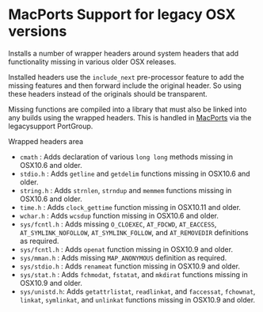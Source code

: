 
# MacPorts Support for legacy OSX versions

Installs a number of wrapper headers around system headers that add
functionality missing in various older OSX releases.

Installed headers use the `include_next` pre-processor feature to add
the missing features and then forward include the original header.
So using these headers instead of the originals should be transparent.

Missing functions are compiled into a library that must also be linked
into any builds using the wrapped headers. This is handled in [MacPorts](https://github.com/macports)
via the legacysupport PortGroup.

Wrapped headers area

 - `cmath`       : Adds declaration of various `long long` methods missing in OSX10.6 and older.
 - `stdio.h`     : Adds `getline` and `getdelim` functions missing in OSX10.6 and older.
 - `string.h`    : Adds `strnlen`, `strndup` and `memmem` functions missing in OSX10.6 and older.
 - `time.h`      : Adds `clock_gettime` function missing in OSX10.11 and older.
 - `wchar.h`     : Adds `wcsdup` function missing in OSX10.6 and older.
 - `sys/fcntl.h` : Adds missing `O_CLOEXEC`, `AT_FDCWD`, `AT_EACCESS`, `AT_SYMLINK_NOFOLLOW`, `AT_SYMLINK_FOLLOW`, and `AT_REMOVEDIR` definitions as required.
 - `sys/fcntl.h` : Adds `openat` function missing in OSX10.9 and older.
 - `sys/mman.h`  : Adds missing `MAP_ANONYMOUS` definition as required.
 - `sys/stdio.h` : Adds `renameat` function missing in OSX10.9 and older.
 - `sys/stat.h`  : Adds `fchmodat`, `fstatat`, and `mkdirat` functions missing in OSX10.9 and older.
 - `sys/unistd.h`: Adds `getattrlistat`, `readlinkat`, and `faccessat`, `fchownat`, `linkat`, `symlinkat`, and `unlinkat` functions missing in OSX10.9 and older.

